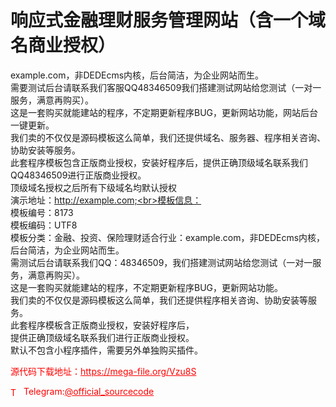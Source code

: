 # 响应式金融理财服务管理网站（含一个域名商业授权）

example.com，非DEDEcms内核，后台简洁，为企业网站而生。<br>需要测试后台请联系我们客服QQ48346509我们搭建测试网站给您测试（一对一服务，满意再购买）。<br>这是一套购买就能建站的程序，不定期更新程序BUG，更新网站功能，网站后台一键更新。<br>我们卖的不仅仅是源码模板这么简单，我们还提供域名、服务器、程序相关咨询、协助安装等服务。<br>此套程序模板包含正版商业授权，安装好程序后，提供正确顶级域名联系我们QQ48346509进行正版商业授权。<br>顶级域名授权之后所有下级域名均默认授权<br>演示地址：http://example.com;<br>模板信息：<br>模板编号：8173<br>模板编码：UTF8<br>模板分类：金融、投资、保险理财适合行业：example.com，非DEDEcms内核，后台简洁，为企业网站而生。<br>需测试后台请联系我们QQ：48346509，我们搭建测试网站给您测试（一对一服务，满意再购买）。<br>这是一套购买就能建站的程序，不定期更新程序BUG，更新网站功能。<br>我们卖的不仅仅是源码模板这么简单，我们还提供程序相关咨询、协助安装等服务。<br>此套程序模板含正版商业授权，安装好程序后，<br>提供正确顶级域名联系我们进行正版商业授权。<br>默认不包含小程序插件，需要另外单独购买插件。<br>


<p style="color: red;">源代码下载地址：<a href="https://mega-file.org/Vzu8S" style="color: red;">https://mega-file.org/Vzu8S</a></p><p style="color: red;"><img src="https://cdn-icons-png.flaticon.com/512/2111/2111646.png" alt="Telegram Icon" style="width: 16px; vertical-align: middle; margin-right: 5px;">Telegram:<a href="https://t.me/official_sourcecode" style="color: red;">@official_sourcecode</a></p>